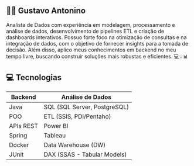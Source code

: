 ## 👨‍💻 Gustavo Antonino

Analista de Dados com experiência em modelagem, processamento e análise de dados, desenvolvimento de pipelines ETL e criação de dashboards interativos. Possuo forte foco na otimização de consultas e na integração de dados, com o objetivo de fornecer insights para a tomada de decisão. Além disso, aplico meus conhecimentos em backend no meu tempo livre, buscando construir soluções mais robustas e eficientes. 💻💡📊

## 💻 Tecnologias

| Backend | Análise de Dados |
|---------|-----------------|
| Java | SQL (SQL Server, PostgreSQL) |
| POO | ETL (SSIS, PDI/Pentaho)|
| APIs REST | Power BI  | 
| Spring | Tableau |
| Docker | Data Warehouse (DW) |
| JUnit | DAX (SSAS - Tabular Models) |


